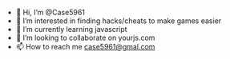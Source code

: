 - 👋 Hi, I’m @Case5961
- 👀 I’m interested in finding hacks/cheats to make games easier
- 🌱 I’m currently learning javascript
- 💞️ I’m looking to collaborate on yourjs.com
- 📫 How to reach me case5961@gmal.com
